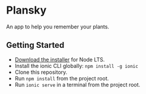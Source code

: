 # Plansky

An app to help you remember your plants.

## Getting Started

- [Download the installer](https://nodejs.org/) for Node LTS.
- Install the ionic CLI globally: `npm install -g ionic`
- Clone this repository.
- Run `npm install` from the project root.
- Run `ionic serve` in a terminal from the project root.
